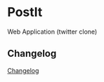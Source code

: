 # PostIt
Web Application (twitter clone)

## Changelog
<a href="https://github.com/Projekt-Z/PostIt/PostIt.Web/ChangeLog.md"> Changelog </a>